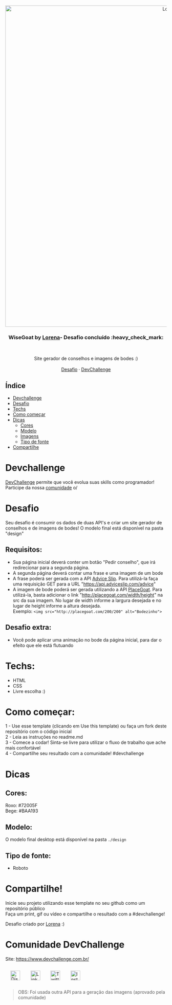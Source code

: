<br />
<p align="center">
    <img src="https://i.imgur.com/u3OlLYj.png" alt="Logo" width="1000">

  <h3 align="center">WiseGoat by <a href="https://github.com/Lorenalgm">Lorena</a>- Desafio concluído :heavy_check_mark:</h3>
 <br />
  <p align="center">
     Site gerador de conselhos e imagens de bodes :)
       <br />
    <br />
    <a href="https://github.com/devchallenge-io/wisegoat">Desafio</a>
    ·
    <a href="https://www.devchallenge.com.br/">DevChallenge</a>
  </p>
</p>

## Índice

* [Devchallenge](#devchallenge) 
* [Desafio](#desafio)
* [Techs](#techs)
* [Como começar](#como-começar)
* [Dicas](#dicas)  
  * [Cores](#cores)
  * [Modelo](#modelo)
  * [Imagens](#imagens)
  * [Tipo de fonte](#tipo-de-fonte)
* [Compartilhe](#compartilhe)

# Devchallenge
<a href="https://www.devchallenge.com.br/"> DevChallenge</a> permite que você evolua suas skills como programador! Participe da nossa <a href="https://discord.gg/yvYXhGj">comunidade</a> o/

# Desafio
Seu desafio é consumir os dados de duas API's e criar um site gerador de conselhos e de imagens de bodes! O modelo final está disponível na pasta "design"

## Requisitos:
- Sua página inicial deverá conter um botão "Pedir conselho", que irá redirecionar para a segunda página.<br>
- A segunda página deverá contar uma frase e uma imagem de um bode<br>
- A frase poderá ser gerada com a API <a href="https://api.adviceslip.com/">Advice Slip</a>. Para utilizá-la faça uma requisição GET para a URL "https://api.adviceslip.com/advice"
- A imagem de bode poderá ser gerada utilizando a API <a href="https://placegoat.com/">PlaceGoat</a>. Para utilizá-la, basta adicionar o link "http://placegoat.com/width/height" na src da sua imagem. No lugar de width informe a largura desejada e no lugar de height informe a altura desejada.<br>
Exemplo: `<img src="http://placegoat.com/200/200" alt="Bodezinho">`

## Desafio extra:
- Você pode aplicar uma animação no bode da página inicial, para dar o efeito que ele está flutuando


# Techs: 
- HTML
- CSS
- Livre escolha :)

# Como começar:
1 - Use esse template (clicando em Use this template) ou faça um fork deste repositório com o código inicial<br>
2 - Leia as instruções no readme.md<br>
3 - Comece a codar! Sinta-se livre para utilizar o fluxo de trabalho que ache mais confortável<br>
4 - Compartilhe seu resultado com a comunidade! #devchallenge

# Dicas

## Cores:
Roxo: #72005F<br>
Bege: #BAA193

## Modelo:
O modelo final desktop está disponível na pasta `./design`

## Tipo de fonte:
- Roboto

# Compartilhe!
Inicie seu projeto utilizando esse template no seu github como um repositório público<br>
Faça um print, gif ou vídeo e compartilhe o resultado com a #devchallenge!<br>

Desafio criado por  <a href="https://www.linkedin.com/in/lorenagmontes/">Lorena</a> :)

# Comunidade DevChallenge
Site: https://www.devchallenge.com.br/ <br>

<div style="display:flex; align-items:center;justify-content:space-around;width:250px">
<a href="https://discord.gg/yvYXhGj"><img src="https://cdn3.iconfinder.com/data/icons/discord/64/discord_20-512.png" width="30px" height="30px" alt="Discord"></a>


<a href="https://www.linkedin.com/company/devchallenge/"><img src="https://image.flaticon.com/icons/svg/1384/1384014.svg" width="30px" height="30px" alt="Linkedin"></a>

<a href="https://twitter.com/dev_challenge"><img src="https://cdn3.iconfinder.com/data/icons/picons-social/57/43-twitter-512.png" width="30px" height="30px" alt="Twitter"></a>


<a href="https://www.instagram.com/devchallenge/"><img src="https://cdn4.iconfinder.com/data/icons/picons-social/57/38-instagram-3-512.png" width="30px" height="30px" alt="Instagram"></a>
</div>

> OBS: Foi usada outra API para a geração das imagens (aprovado pela comunidade)
